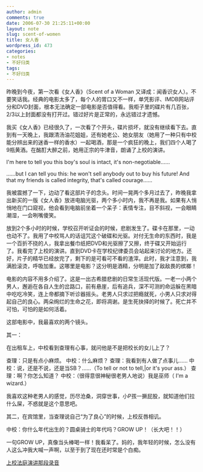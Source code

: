 ```yaml
---
author: admin
comments: true
date: 2006-07-30 21:25:11+00:00
layout: note
slug: scent-of-women
title: 女人香
wordpress_id: 473
categories:
- notes
- 不好归类
tags:
- 不好归类
---
```


昨晚到今夜，第一次看《女人香》（Scent of a Woman 又译成：闻香识女人）。不要笑话我。经典的电影太多了，每个人的胃口又不一样，单凭影评、IMDB网站评分和DVD封面，根本无法确定一部电影是否值得看。我柜子里的碟片有几百张，2/3以上封面都没有打开过。错过好片是正常的，永远错过才遗憾。

我买《女人香》已经很久了，一次看了个开头，碟片损坏，就没有继续看下去。直到有一天晚上，我跟清汤油花姐姐，还有她老公、她女朋友（她用了一种只有中校能分辨出来的迷香一样的香水）一起喝酒，那是一个疯狂的晚上，我们四个人喝了9瓶黄酒。在酩酊大醉之前，她用正宗的牛津音，朗诵了上校的演讲。

I'm here to tell you this boy's soul is intact, it's non-negotiable……

……but I can tell you this: he won't sell anybody out to buy his future! And that my friends is called integrity, that's called courage……

我被震撼了一下，边动了看这部片子的念头。时间一晃两个多月过去了，昨晚我拿出新买的一版《女人香》放进电脑光驱，两个多小时内，我不再是我。如果有人悄悄地在门口窥视，他会看到电脑前坐着一个呆子：表情专注，目不斜视，一会眼睛潮湿，一会咧嘴傻笑。

放到2个多小时的时候，学校召开听证会的时候，悲剧发生了。碟卡在那里，一动也动不了。我用了中校骂人的话诅咒这个破碟和光驱。对付无生命的东西时，我是一个百折不挠的人，我拿出餐巾纸把DVD和光驱擦了又擦，终于碟又开始运行了。我看完了上校的演讲。直到DVD卡在学校纪律委员会站起来讨论的地方。还好，片子的精华已经放完了，剩下的是可看可不看的渣滓。此时，我才注意到，我满脸滚烫，呼吸加重。这哪里是电影？这分明是酒精，分明是加了敌敌畏的槟榔！

电影的内容不用多介绍了。这是一出古希腊悲剧的日常生活现代版。一老一小两个男人，邂逅在各自人生的岔路口，前有悬崖，后有追兵，深不可测的命运躲在黑暗中吃吃冷笑，连上帝都摘下听诊器摇头。老男人只求过把瘾就死，小男人只求对得起自己的良心。两朵绚烂的生命之花，即将凋谢。是生死抉择的时候了。死亡并不可怕，可怕的是如何活着。

这部电影中，我最喜欢的两个镜头。

其一：

在出租车上，中校看到查理有心事，就问他是不是把校长的女儿上了？

查理：只是有点小麻烦。
中校：什么麻烦？
查理：我看到有人做了点事儿……
中校：说，还是不说，还是当SB？……（To tell or not to tell,|or it's your ass.）
查理：啊？你怎么知道？
中校：（很得意很神秘很老男人地说）我是巫师（ I'm a wizard.）

我喜欢这种老男人的感觉，历尽沧桑，洞穿世事，小P孩一撅屁股，就知道他们拉什么屎，不惑就是这个意思吧。

其二，在宾馆里，当查理说自己“为了良心”的时候，上校反唇相讥。

中校：你什么年代出生的？圆桌骑士的年代吗？GROW UP！（长大吧！！）

一句GROW UP，真像当头棒喝一样！我看呆了。妈的，我年轻的时候，怎么没有人这么冲我大喊一声啊，以至于到了现在还时常是个白痴。

[上校法庭演讲那段录音](http://www.wangpei.net/1.mp3)
